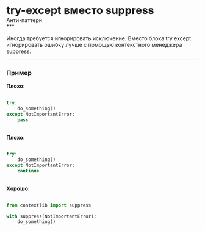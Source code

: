 
<div class="sticky-header">
  <div>
    <h1 style="margin: 0;">try-except вместо suppress</h1>
    <p style="margin: 0;">Анти-паттерн</p>
  </div>
</div>
***

Иногда требуется игнорировать исключение.
Вместо блока try except игнорировать ошибку лучше с помощью контекстного менеджера suppress.

***

### Пример 


                                    **Плохо:**

                                    ```python
                                    try:
    do_something()
except NotImportantError:
    pass
                                    ```


                                    **Плохо:**

                                    ```python
                                    try:
    do_something()
except NotImportantError:
    continue
                                    ```


                                    **Хорошо:**

                                    ```python
                                    from contextlib import suppress

with suppress(NotImportantError):
    do_something()
                                    ```


